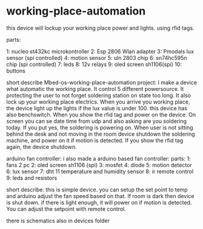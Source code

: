 # working-place-automation
this device will lockup your working place power and lights. using rfid tags.

parts:

1: nucleo st432kc microkontroller
2: Esp 2806 Wlan adapter
3: Pmodals lux sensor (spi controlled)
4: motion sensor
5: uln 2803 chip
6: sn74hc595n chip (spi controlled)
7: leds
8: 12v relays
9: oled screen sh1106(spi)
10: buttons


short describe Mbed-os-working-place-automation project:
 I make a device what automatic the working place. It control 5 different powersource. It protecting the user to not forget soldering station on state too long. It also lock up your working place electrics. When you arrive you working place, the device light up the lights if the lux value is under  100. this device has also benchswitch. When you show the rfid tag and power on the device. On screen you can se date time from udp and also asking are you soldering today. If you put yes, the soldering is powering on. When user is not sitting behind the desk and not moving in the room device shutdown the soldering machine, and power on it if motion is detected. If you show the rfid tag again, the device shutdown. 

arduino fan controller:
 i also made a arduino based fan controller:
 parts:
 1: fans 2 pc
 2: oled screen sh1106 (spi)
 3: mosfet
 4: diode
 5: motion detector
 6: lux sensor
 7: dht 11 temperature and humidity sensor
 8: ir remote control
 9: leds and resistors

 short describe:
 this is simple device. you can setup the set point to temp and arduino adjust the fan speed based on that. If room is dark then device is shut down. if there is light
 enough, it will power on if motion is detected. You can adjust the setpoint with remote control.

 there is schematics also in devices folder

 
